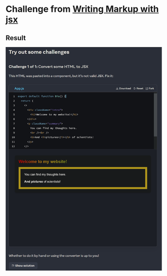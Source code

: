 # Challenge from [Writing Markup with jsx](https://beta.reactjs.org/learn/writing-markup-with-jsx "link")

## Result

![screenshot](./screenshots/1.png "Demo")